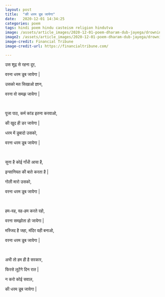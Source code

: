 ```yaml
---
layout: post
title:  "की धरम डूब जायेगा"
date:   2020-12-01 14:34:25
categories: poem
tags: hindi poem hindu casteism religion hindutva 
image: /assets/article_images/2020-12-01-poem-dharam-dub-jayega/drowning.png
image2: /assets/article_images/2020-12-01-poem-dharam-dub-jayega/drowning.png
image-credit: Financial Tribune
image-credit-url: https://financialtribune.com/

---
```


उस शूद्र से रहना दूर,

वरना धरम डूब जायेगा \|

उसको मत सिखाओ ज्ञान, 

वरना वो समझ जायेगा \|

<br/>

पूजा पाठ, कर्म कांड इतना करवाओ, 

की खुद ही डर जायेगा \|

धरम में डुबादो उसको, 

वरना धरम डूब जायेगा \|

<br/>

सुना है कोई गाँधी आया है,

इन्सानियत की बाते करता है \| 

गोली मारो उसको, 

वरना धरम डूब जायेगा \|

<br/>

हम-वह, वह-हम करते रहो, 

वरना समझोता हो जायेगा \|

मस्जिद है जहा, मंदिर वही बनाओ, 

वरना धरम डूब जायेगा \|

<br/>

अभी तो हम ही है सरकार, 

फिरसे लूटेंगे दिन रात \|

न करो कोई सवाल, 

की धरम डूब जायेगा  \|
